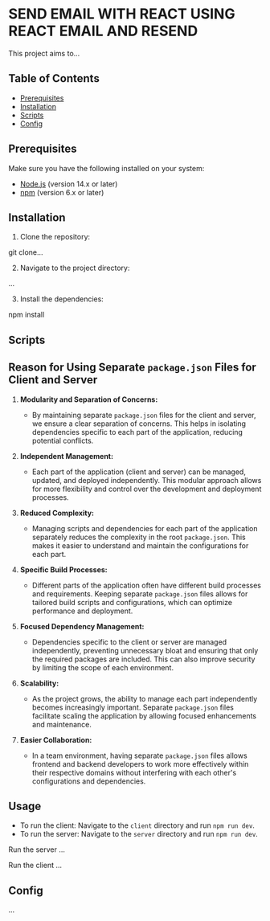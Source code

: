 # SEND EMAIL WITH REACT USING REACT EMAIL AND RESEND

This project aims to...

## Table of Contents

- [Prerequisites](#prerequisites)
- [Installation](#installation)
- [Scripts](#scripts)
- [Config](#config)

## Prerequisites

Make sure you have the following installed on your system:

- [Node.js](https://nodejs.org/) (version 14.x or later)
- [npm](https://www.npmjs.com/) (version 6.x or later)

## Installation

1. Clone the repository:

git clone...

2. Navigate to the project directory:

...

3. Install the dependencies:

npm install

## Scripts

## Reason for Using Separate `package.json` Files for Client and Server

1. **Modularity and Separation of Concerns:**

   - By maintaining separate `package.json` files for the client and server, we ensure a clear separation of concerns. This helps in isolating dependencies specific to each part of the application, reducing potential conflicts.

2. **Independent Management:**

   - Each part of the application (client and server) can be managed, updated, and deployed independently. This modular approach allows for more flexibility and control over the development and deployment processes.

3. **Reduced Complexity:**

   - Managing scripts and dependencies for each part of the application separately reduces the complexity in the root `package.json`. This makes it easier to understand and maintain the configurations for each part.

4. **Specific Build Processes:**

   - Different parts of the application often have different build processes and requirements. Keeping separate `package.json` files allows for tailored build scripts and configurations, which can optimize performance and deployment.

5. **Focused Dependency Management:**

   - Dependencies specific to the client or server are managed independently, preventing unnecessary bloat and ensuring that only the required packages are included. This can also improve security by limiting the scope of each environment.

6. **Scalability:**

   - As the project grows, the ability to manage each part independently becomes increasingly important. Separate `package.json` files facilitate scaling the application by allowing focused enhancements and maintenance.

7. **Easier Collaboration:**
   - In a team environment, having separate `package.json` files allows frontend and backend developers to work more effectively within their respective domains without interfering with each other's configurations and dependencies.

## Usage

- To run the client: Navigate to the `client` directory and run `npm run dev`.
- To run the server: Navigate to the `server` directory and run `npm run dev`.

Run the server
...

Run the client
...

## Config

...

